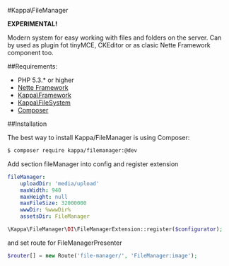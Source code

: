 #Kappa\FileManager

**EXPERIMENTAL!**

Modern system for easy working with files and folders on the server. Can by used as plugin fot tinyMCE, CKEditor or as clasic Nette Framework component too.

##Requirements:

* PHP 5.3.* or higher
* [Nette Framework](http://nette.org)
* [Kappa\Framework](https://github.com/Kappa-org/Framework)
* [Kappa\FileSystem](https://github.com/Kappa-org/FileSystem)
* [Composer](http://getcomposer.org/)

##Installation

The best way to install Kappa/FileManager is using Composer:

```bash
$ composer require kappa/filemanager:@dev
```

Add section fileManager into config and register extension

```yaml
fileManager:
	uploadDir: 'media/upload'
	maxWidth: 940
	maxHeight: null
	maxFileSize: 32000000
	wwwDir: %wwwDir%
	assetsDir: FileManager
```

```php
\Kappa\FileManager\DI\FileManagerExtension::register($configurator);
```

and set route for FileManagerPresenter

```php
$router[] = new Route('file-manager/', 'FileManager:image');
```